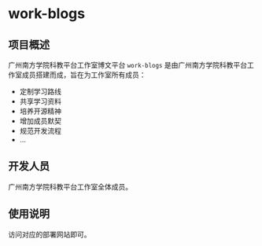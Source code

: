 # work-blogs

## 项目概述

广州南方学院科教平台工作室博文平台 `work-blogs` 是由广州南方学院科教平台工作室成员搭建而成，旨在为工作室所有成员：

- 定制学习路线
- 共享学习资料
- 培养开源精神
- 增加成员默契
- 规范开发流程
- ...

## 开发人员

广州南方学院科教平台工作室全体成员。

## 使用说明

访问对应的部署网站即可。
